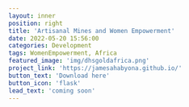 ```yaml
---
layout: inner
position: right
title: 'Artisanal Mines and Women Empowerment'
date: 2022-05-20 15:56:00
categories: Development 
tags: WomenEmpowerment, Africa 
featured_image: 'img/dhsgoldafrica.png'
project_link: 'https://jamesahabyona.github.io/'
button_text: 'Download here'
button_icon: 'flask'
lead_text: 'coming soon' 
---
```

